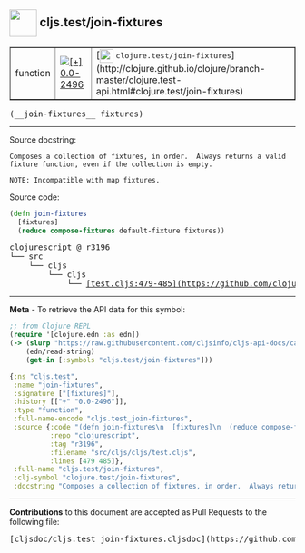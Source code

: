## <img width="48px" valign="middle" src="http://i.imgur.com/Hi20huC.png"> cljs.test/join-fixtures

 <table border="1">
<tr>

<td>function</td>
<td><a href="https://github.com/cljsinfo/cljs-api-docs/tree/0.0-2496"><img valign="middle" alt="[+] 0.0-2496" src="https://img.shields.io/badge/+-0.0--2496-lightgrey.svg"></a> </td>
<td>
[<img height="24px" valign="middle" src="http://i.imgur.com/1GjPKvB.png"> <samp>clojure.test/join-fixtures</samp>](http://clojure.github.io/clojure/branch-master/clojure.test-api.html#clojure.test/join-fixtures)
</td>
</tr>
</table>

 <samp>
(__join-fixtures__ fixtures)<br>
</samp>

---




Source docstring:

```
Composes a collection of fixtures, in order.  Always returns a valid
fixture function, even if the collection is empty.

NOTE: Incompatible with map fixtures.
```

Source code:

```clj
(defn join-fixtures
  [fixtures]
  (reduce compose-fixtures default-fixture fixtures))
```

 <pre>
clojurescript @ r3196
└── src
    └── cljs
        └── cljs
            └── <ins>[test.cljs:479-485](https://github.com/clojure/clojurescript/blob/r3196/src/cljs/cljs/test.cljs#L479-L485)</ins>
</pre>


---

__Meta__ - To retrieve the API data for this symbol:

```clj
;; from Clojure REPL
(require '[clojure.edn :as edn])
(-> (slurp "https://raw.githubusercontent.com/cljsinfo/cljs-api-docs/catalog/cljs-api.edn")
    (edn/read-string)
    (get-in [:symbols "cljs.test/join-fixtures"]))
```

```clj
{:ns "cljs.test",
 :name "join-fixtures",
 :signature ["[fixtures]"],
 :history [["+" "0.0-2496"]],
 :type "function",
 :full-name-encode "cljs.test_join-fixtures",
 :source {:code "(defn join-fixtures\n  [fixtures]\n  (reduce compose-fixtures default-fixture fixtures))",
          :repo "clojurescript",
          :tag "r3196",
          :filename "src/cljs/cljs/test.cljs",
          :lines [479 485]},
 :full-name "cljs.test/join-fixtures",
 :clj-symbol "clojure.test/join-fixtures",
 :docstring "Composes a collection of fixtures, in order.  Always returns a valid\nfixture function, even if the collection is empty.\n\nNOTE: Incompatible with map fixtures."}

```

---

__Contributions__ to this document are accepted as Pull Requests to the following file:

 <pre>
[cljsdoc/cljs.test_join-fixtures.cljsdoc](https://github.com/cljsinfo/cljs-api-docs/blob/master/cljsdoc/cljs.test_join-fixtures.cljsdoc)
</pre>

